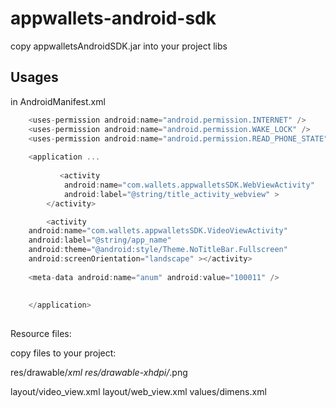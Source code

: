appwallets-android-sdk
======================
copy appwalletsAndroidSDK.jar into your project libs

Usages
--

in AndroidManifest.xml

```javascript
	<uses-permission android:name="android.permission.INTERNET" />
	<uses-permission android:name="android.permission.WAKE_LOCK" />
	<uses-permission android:name="android.permission.READ_PHONE_STATE"/>
	
	<application ...
	
	       <activity
            android:name="com.wallets.appwalletsSDK.WebViewActivity"
            android:label="@string/title_activity_webview" >
        </activity>

        <activity
    android:name="com.wallets.appwalletsSDK.VideoViewActivity"
    android:label="@string/app_name"
    android:theme="@android:style/Theme.NoTitleBar.Fullscreen"
    android:screenOrientation="landscape" ></activity>
    
    <meta-data android:name="anum" android:value="100011" /> 
    
    
    </application>
    
```



Resource files:

copy files to your project:


res/drawable/*xml
res/drawable-xhdpi/*.png

layout/video_view.xml
layout/web_view.xml
values/dimens.xml





